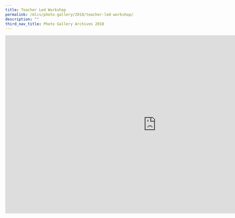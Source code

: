 ```yaml
---
title: Teacher Led Workshop
permalink: /mlcs/photo-gallery/2018/teacher-led-workshop/
description: ""
third_nav_title: Photo Gallery Archives 2018
---
```

<iframe allowfullscreen="true" height="569" width="960" frameborder="0" src="https://docs.google.com/presentation/d/e/2PACX-1vRX4JBZFHq-LU3g6lmceY2ZoB-wPQyOJwZNiVTYfUySobsfX6wd7nZ3NdcgnERhonSFL_Rc8ShfYSmA/embed?start=false&amp;loop=false&amp;delayms=3000"></iframe>